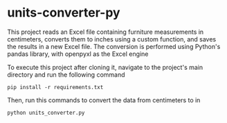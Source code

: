 # units-converter-py

This project reads an Excel file containing furniture measurements in centimeters, converts them to inches using a custom function, and saves the results in a new Excel file. The conversion is performed using Python's pandas library, with openpyxl as the Excel engine

To execute this project after cloning it, navigate to the project's main directory and run the following command
```
pip install -r requirements.txt
```
Then, run this commands to convert the data from centimeters to in
```
python units_converter.py
```
